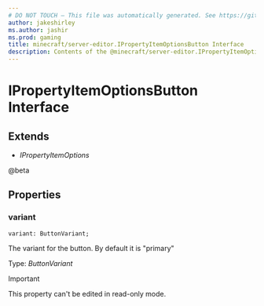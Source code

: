 ```yaml
---
# DO NOT TOUCH — This file was automatically generated. See https://github.com/mojang/minecraftapidocsgenerator to modify descriptions, examples, etc.
author: jakeshirley
ms.author: jashir
ms.prod: gaming
title: minecraft/server-editor.IPropertyItemOptionsButton Interface
description: Contents of the @minecraft/server-editor.IPropertyItemOptionsButton class.
---
```

# IPropertyItemOptionsButton Interface

## Extends
- *IPropertyItemOptions*

@beta

## Properties

### **variant**
`variant: ButtonVariant;`

The variant for the button. By default it is "primary"

Type: *ButtonVariant*
  
> [!IMPORTANT]
> This property can't be edited in read-only mode.
